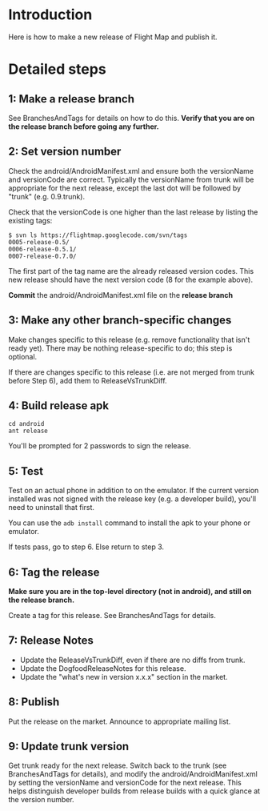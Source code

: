# Introduction #

Here is how to make a new release of Flight Map and publish it.

# Detailed steps #
## 1: Make a release branch ##
See BranchesAndTags for details on how to do this. **Verify that you are on the release branch before going any further.**
## 2: Set version number ##
Check the android/AndroidManifest.xml and ensure both the versionName and versionCode are correct. Typically the versionName from trunk will be appropriate for the next release, except the last dot will be followed by "trunk" (e.g. 0.9.trunk).

Check that the versionCode is one higher than the last release by listing the existing tags:
```
$ svn ls https://flightmap.googlecode.com/svn/tags
0005-release-0.5/
0006-release-0.5.1/
0007-release-0.7.0/
```

The first part of the tag name are the already released version codes. This new release should have the next version code (8 for the example above).

**Commit** the android/AndroidManifest.xml file on the **release branch**

## 3: Make any other branch-specific changes ##
Make changes specific to this release (e.g. remove functionality that isn't ready yet). There may be nothing release-specific to do; this step is optional.

If there are changes specific to this release (i.e. are not merged from trunk before Step 6), add them to ReleaseVsTrunkDiff.

## 4: Build release apk ##
```
cd android
ant release
```
You'll be prompted for 2 passwords to sign the release.

## 5: Test ##
Test on an actual phone in addition to on the emulator. If the current version installed was not signed with the release key (e.g. a developer build), you'll need to uninstall that first.

You can use the `adb install` command to install the apk to your phone or emulator.

If tests pass, go to step 6.  Else return to step 3.

## 6: Tag the release ##
**Make sure you are in the top-level directory (not in android), and still on the release branch.**

Create a tag for this release. See BranchesAndTags for details.

## 7: Release Notes ##
  * Update the ReleaseVsTrunkDiff, even if there are no diffs from trunk.
  * Update the DogfoodReleaseNotes for this release.
  * Update the "what's new in version x.x.x" section in the market.

## 8: Publish ##
Put the release on the market. Announce to appropriate mailing list.

## 9: Update trunk version ##
Get trunk ready for the next release. Switch back to the trunk (see BranchesAndTags for details), and modify the android/AndroidManifest.xml by setting the versionName and versionCode for the next release. This helps distinguish developer builds from release builds with a quick glance at the version number.